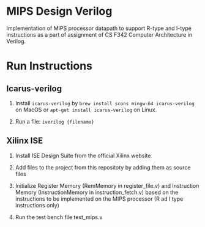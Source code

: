 # MIPS Design Verilog

Implementation of MIPS processor datapath to support R-type and I-type instructions as a part of assignment of CS F342 Computer Architecture in Verilog.


# Run Instructions

## Icarus-verilog

1. Install `icarus-verilog` by `brew install scons mingw-64 icarus-verilog` on MacOS or `apt-get install icarus-verilog` on Linux.

2. Run a file: `iverilog {filename}`

## Xilinx ISE

1. Install ISE Design Suite from the official Xilinx website

2. Add files to the project from this repositoty by adding them as source files

2. Initialize Register Memory (RemMemory in register_file.v) and Instruction Memory (InstructionMemory in instruction_fetch.v) based on the instructions to be implemented on the MIPS processor (R ad I type instructions only)

3. Run the test bench file test_mips.v